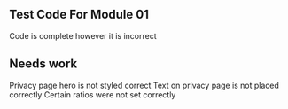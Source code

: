 ## Test Code For Module 01

Code is complete however it is incorrect

## Needs work

Privacy page hero is not styled correct
Text on privacy page is not placed correctly
Certain ratios were not set correctly
